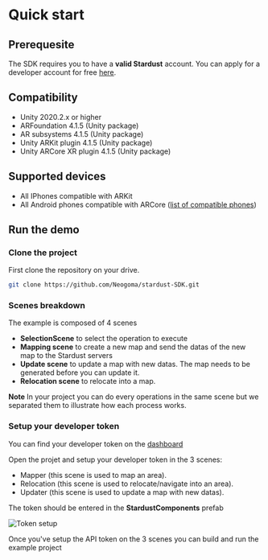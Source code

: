 # Quick start

## Prerequesite
The SDK requires you to have a **valid Stardust** account. You can apply for a developer account for free [here](https://stardust.neogoma.com/).

## Compatibility
- Unity 2020.2.x or higher
- ARFoundation 4.1.5 (Unity package)
- AR subsystems 4.1.5 (Unity package)
- Unity ARKit plugin 4.1.5 (Unity package)
- Unity ARCore XR plugin 4.1.5 (Unity package)

## Supported devices
- All IPhones compatible with ARKit
- All Android phones compatible with ARCore ([list of compatible phones](https://developers.google.com/ar/discover/supported-devices))

## Run the demo
### Clone the project
First clone the repository on your drive.

```bash
git clone https://github.com/Neogoma/stardust-SDK.git
```

### Scenes breakdown
The example is composed of 4 scenes
- **SelectionScene** to select the operation to execute
- **Mapping scene** to create a new map and send the datas of the new map to the Stardust servers
- **Update scene** to update a map with new datas. The map needs to be generated before you can update it.
- **Relocation scene** to relocate into a map.

**Note** In your project you can do every operations in the same scene but we separated them to illustrate how each process works.

### Setup your developer token
You can find your developer token on the [dashboard](https://stardust.neogoma.com/profile)

Open the projet and setup your developer token in the 3 scenes:
- Mapper (this scene is used to map an area).
- Relocation (this scene is used to relocate/navigate into an area).
- Updater (this scene is used to update a map with new datas).

The token should be entered in the **StardustComponents** prefab

![Token setup](_img/token_setup.jpg)

Once you've setup the API token on the 3 scenes you can build and run the example project


